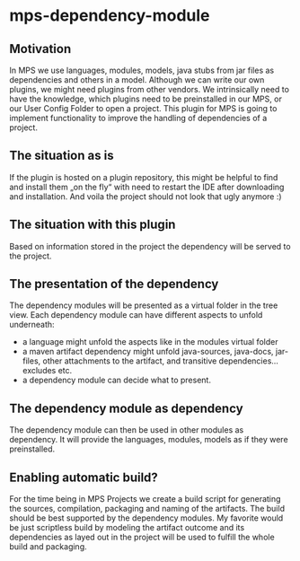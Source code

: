 # mps-dependency-module

## Motivation
In MPS we use languages, modules, models, java stubs from jar files as dependencies and others in a model.
Although we can write our own plugins, we might need plugins from other vendors.
We intrinsically need to have the knowledge, which plugins need to be preinstalled in our MPS, or our User Config Folder to open a project.
This plugin for MPS is going to implement functionality to improve the handling of dependencies of a project.

## The situation as is
If the plugin is hosted on a plugin repository, this might be helpful to find and install them „on the fly“ with need to restart the IDE after downloading and installation.
And voila the project should not look that ugly anymore :)

## The situation with this plugin
Based on information stored in the project the dependency will be served to the project.

## The presentation of the dependency
The dependency modules will be presented as a virtual folder in the tree view.
Each dependency module can have different aspects to unfold underneath:
  * a language might unfold the aspects like in the modules virtual folder
  * a maven artifact dependency might unfold java-sources, java-docs, jar-files, other attachments to the artifact, and transitive dependencies... excludes etc.
  * a dependency module can decide what to present.
  
## The dependency module as dependency
The dependency module can then be used in other modules as dependency.
It will provide the languages, modules, models as if they were preinstalled.

## Enabling automatic build?
For the time being in MPS Projects we create a build script for generating the sources, compilation, packaging and naming of the artifacts. The build should be best supported by the dependency modules.
My favorite would be just scriptless build by modeling the artifact outcome and its dependencies as layed out in the project will be used to fulfill the whole build and packaging.
